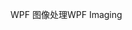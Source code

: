 <span data-ttu-id="09b3e-101">WPF 图像处理</span><span class="sxs-lookup"><span data-stu-id="09b3e-101">WPF Imaging</span></span>